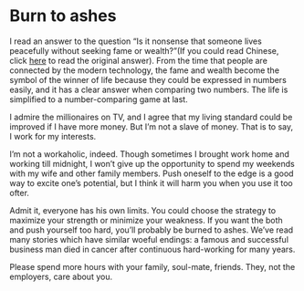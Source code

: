 # Burn to ashes

I read an answer to the question “Is it nonsense that someone lives peacefully without seeking fame or wealth?”(If you could read Chinese, click [here](http://zhi.hu/19P3) to read the original answer). From the time that people are connected by the modern technology, the fame and wealth become the symbol of the winner of life because they could be expressed in numbers easily, and it has a clear answer when comparing two numbers. The life is simplified to a number-comparing game at last.

I admire the millionaires on TV, and I agree that my living standard could be improved if I have more money. But I’m not a slave of money. That is to say, I work for my interests.

I’m not a workaholic, indeed. Though sometimes I brought work home and working till midnight, I won’t give up the opportunity to spend my weekends with my wife and other family members. Push oneself to the edge is a good way to excite one’s potential, but I think it will harm you when you use it too ofter.

Admit it, everyone has his own limits. You could choose the strategy to maximize your strength or minimize your weakness. If you want the both and push yourself too hard, you’ll probably be burned to ashes. We’ve read many stories which have similar woeful endings: a famous and successful business man died in cancer after continuous hard-working for many years.

Please spend more hours with your family, soul-mate, friends. They, not the employers, care about you.
